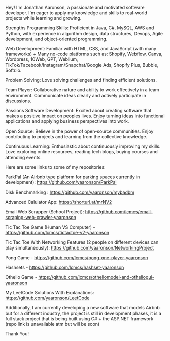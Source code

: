 

Hey! I'm Jonathan Aaronson, a passionate and motivated software developer. I'm eager to apply my knowledge and skills to real-world projects while learning and growing.

Strengths Programming Skills: Proficient in Java, C#, MySQL, AWS and Python, with experience in algorithm design, data structures, Devops, Agile development, and object-oriented programming.

Web Development: Familiar with HTML, CSS, and JavaScript (with many frameworks) + Many no-code platforms such as: Shopify, Webflow, Canva, Wordpress, 10Web, GPT, Weblium, TikTok/Facebook/Instagram/Snapchat/Google Ads, Shopify Plus, Bubble, Softr.io.

Problem Solving: Love solving challenges and finding efficient solutions.

Team Player: Collaborative nature and ability to work effectively in a team environment. Communicate ideas clearly and actively participate in discussions.

Passions Software Development: Excited about creating software that makes a positive impact on peoples lives. Enjoy turning ideas into functional applications and applying business perspectives into work.

Open Source: Believe in the power of open-source communities. Enjoy contributing to projects and learning from the collective knowledge.

Continuous Learning: Enthusiastic about continuously improving my skills. Love exploring online resources, reading tech blogs, buying courses and attending events.

Here are some links to some of my repositories:

ParkPal (An Airbnb type platform for parking spaces currently in development): https://github.com/yaaronson/ParkPal

Disk Benchmarking : https://github.com/yaaronson/mybadbm

Advanced Calulator App: https://shorturl.at/mrNV2

Email Web Scrapper (School Project): https://github.com/lcmcs/email-scraping-web-crawler-yaaronson

Tic Tac Toe Game (Human VS Computer) - https://github.com/lcmcs/tictactoe-v2-yaaronson

Tic Tac Toe With Networking Features (2 people on different devices can play simultaneously):  https://github.com/yaaronson/NetworkingProject

Pong Game - https://github.com/lcmcs/pong-one-player-yaaronson

Hashsets - https://github.com/lcmcs/hashset-yaaronson

Othello Game - https://github.com/lcmcs/othellomodel-and-othellogui-yaaronson

My LeetCode Solutions With Explanations: https://github.com/yaaronson/LeetCode

Additionally, I am currently developing a new software that models Airbnb but for a different industry, the project is still in development phases, it is a full stack project that is being built using C# + the ASP.NET framework (repo link is unavailable atm but will be soon)

Thank You!

